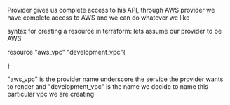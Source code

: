 Provider gives us complete access to his API, through AWS provider we have complete access to AWS and we can do whatever we like 

syntax for creating a resource in terraform: lets assume our provider to be AWS

resource "aws_vpc" "development_vpc"{

}

"aws_vpc" is the provider name underscore the service the provider wants to render and "development_vpc" is the name we decide to name this particular vpc we are creating